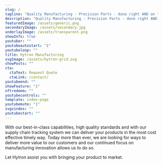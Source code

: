 ```yaml
---
slug: /
tagline: "Quality Manufacturing - Precision Parts - done right AND on time"
description: "Quality Manufacturing - Precision Parts - done right AND on time"
featuredImage: /assets/generic.png
secondaryImage: /assets/secondary.jpg
underlayImage: /assets/transparent.png
showInfo: true
youtuber: ""
youtubeautostart: "1"
youtubeloop: ""
title: Hytron Manufacturing
svgImage: /assets/hytron-grid.svg
showPosts: ""
cta:
  ctaText: Request Quote
  ctaLink: /contact/
youtubeend: ""
showFeature: "1"
nftredeem: ""
youtubecontrols: ""
template: index-page
youtubemute: "1"
svgzindex: ""
youtubestart: ""
---
```


<p>With our best-in-class capabilities, high quality standards and with our supply chain tracking system we can deliver your products in the most cost effective timely way. Today more than ever, we are looking for ways to deliver more value to our customers and our continued focus on manufacturing innovation allows us to do so.</p>

<p>Let Hytron assist you with bringing your product to market.</p>